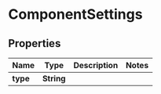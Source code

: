 # ComponentSettings

## Properties
Name | Type | Description | Notes
------------ | ------------- | ------------- | -------------
**type** | **String** |  | 
